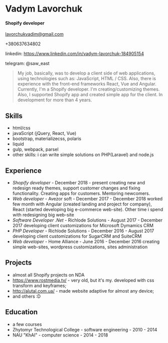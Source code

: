 # Vadym Lavorchuk
#### Shopify developer
lavorchukvadim@gmail.com

+380637634802

linkedin: https://www.linkedin.com/in/vadym-lavorchuk-184905154

telegram: @saw_east

>My job, basically, was to develop a client side of web applications, using technologies such as: JavaScript, HTML / CSS. Also, there is experience with the front-end frameworks React, Vue and Angular. Currently, I'm a Shopify developer. I'm creating/customizing themes. Also, I supported Shopify app and created simple app for the client. In development for more than 4 years.

## Skills
 - html/css
 - javaScript (jQuery, React, Vue)
 - bootstrap, materializecss, polaris
 - liquid
 - gulp, webpack, parsel
 - other skills: i can write simple solutions on PHP(Laravel) and node.js

## Experience

 - *Shopify developer* - December 2018 - present
 creating new and redesign ready themes, support customer changes and fixing functionality. Creating apps for customers. Mentoring newcomers.
 - *Web developer* - Avezor soft - December 2017 - December 2018
 worked few month with Angular (created landing and project for company), React (started developing big e-commerce web-site). Other time i spend with redesigning big web-site
 - *Software Developer .Net* - Richlode Solutions - August 2017 - December 2017
 developing client customizations for Microsoft Dymamics CRM
 - *PHP Developer* - Richlode Solutions - December 2016 - August 2017
 developing client customizations for SugarCRM and SuiteCRM
 - *Web developer* - Home Alliance - June 2016 - December 2016
 creating simple web-sites, wordpress customizations, sites administration

## Projects
 - almost all Shopify projects on NDA 
 - https://www.rostmedia.tv/ - very old, but it's my. developed with css transform and keyframes;
 - http://alutal.com.ua/ - made website adaptive for almost any device;
 - and others :D

## Education
- a few courses
- Zhytomyr Technological College - software engineering - 2010 - 2014
- NAU "KhAI" - computer science - 2014 - 2018
